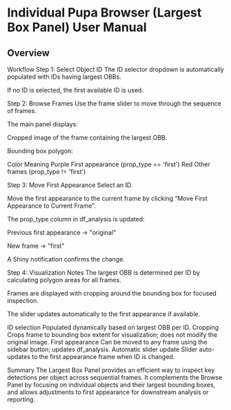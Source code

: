 # Individual Pupa Browser (Largest Box Panel) User Manual

##  Overview

Workflow
Step 1: Select Object ID
The ID selector dropdown is automatically populated with IDs having largest OBBs.

If no ID is selected, the first available ID is used.

Step 2: Browse Frames
Use the frame slider to move through the sequence of frames.

The main panel displays:

Cropped image of the frame containing the largest OBB.

Bounding box polygon:

Color	Meaning
Purple	First appearance (prop_type == 'first')
Red	Other frames (prop_type != 'first')

Step 3: Move First Appearance
Select an ID.

Move the first appearance to the current frame by clicking “Move First Appearance to Current Frame”.

The prop_type column in df_analysis is updated:

Previous first appearance → "original"

New frame → "first"

A Shiny notification confirms the change.

Step 4: Visualization Notes
The largest OBB is determined per ID by calculating polygon areas for all frames.

Frames are displayed with cropping around the bounding box for focused inspection.

The slider updates automatically to the first appearance if available.


ID selection	Populated dynamically based on largest OBB per ID.
Cropping	Crops frame to bounding box extent for visualization; does not modify the original image.
First appearance	Can be moved to any frame using the sidebar button; updates df_analysis.
Automatic slider update	Slider auto-updates to the first appearance frame when ID is changed.

Summary
The Largest Box Panel provides an efficient way to inspect key detections per object across sequential frames.
It complements the Browse Panel by focusing on individual objects and their largest bounding boxes, and allows adjustments to first appearance for downstream analysis or reporting.
